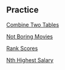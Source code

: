 ## Practice

[Combine Two Tables](https://github.com/nghoanglong/DataStructures-Algorithms-CheatSheet/blob/master/16%20Structure%20Query%20Language/combine_two_table.sql)

[Not Boring Movies](https://github.com/nghoanglong/DataStructures-Algorithms-CheatSheet/blob/master/16%20Structure%20Query%20Language/notboring_movies.sql)

[Rank Scores](https://github.com/nghoanglong/DataStructures-Algorithms-CheatSheet/blob/master/16%20Structure%20Query%20Language/rank_scores.sql)

[Nth Highest Salary](https://github.com/nghoanglong/DataStructures-Algorithms-CheatSheet/blob/master/16%20Structure%20Query%20Language/nth_highest_salary.sql)
